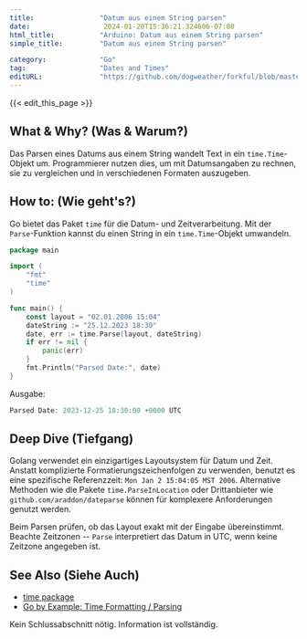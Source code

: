 ```yaml
---
title:                "Datum aus einem String parsen"
date:                  2024-01-20T15:36:21.324606-07:00
html_title:           "Arduino: Datum aus einem String parsen"
simple_title:         "Datum aus einem String parsen"

category:             "Go"
tag:                  "Dates and Times"
editURL:              "https://github.com/dogweather/forkful/blob/master/content/de/go/parsing-a-date-from-a-string.md"
---
```


{{< edit_this_page >}}

## What & Why? (Was & Warum?)
Das Parsen eines Datums aus einem String wandelt Text in ein `time.Time`-Objekt um. Programmierer nutzen dies, um mit Datumsangaben zu rechnen, sie zu vergleichen und in verschiedenen Formaten auszugeben.

## How to: (Wie geht's?)
Go bietet das Paket `time` für die Datum- und Zeitverarbeitung. Mit der `Parse`-Funktion kannst du einen String in ein `time.Time`-Objekt umwandeln.

```Go
package main

import (
	"fmt"
	"time"
)

func main() {
	const layout = "02.01.2006 15:04"
	dateString := "25.12.2023 18:30"
	date, err := time.Parse(layout, dateString)
	if err != nil {
		panic(err)
	}
	fmt.Println("Parsed Date:", date)
}
```

Ausgabe:

```Go
Parsed Date: 2023-12-25 18:30:00 +0000 UTC
```

## Deep Dive (Tiefgang)
Golang verwendet ein einzigartiges Layoutsystem für Datum und Zeit. Anstatt komplizierte Formatierungszeichenfolgen zu verwenden, benutzt es eine spezifische Referenzzeit: `Mon Jan 2 15:04:05 MST 2006`. Alternative Methoden wie die Pakete `time.ParseInLocation` oder Drittanbieter wie `github.com/araddon/dateparse` können für komplexere Anforderungen genutzt werden.

Beim Parsen prüfen, ob das Layout exakt mit der Eingabe übereinstimmt. Beachte Zeitzonen -- `Parse` interpretiert das Datum in UTC, wenn keine Zeitzone angegeben ist.

## See Also (Siehe Auch)
- [time package](https://pkg.go.dev/time)
- [Go by Example: Time Formatting / Parsing](https://gobyexample.com/time-formatting-parsing)

Kein Schlussabschnitt nötig. Information ist vollständig.
